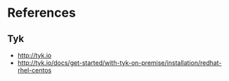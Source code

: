 # References

## Tyk
* http://tyk.io
* http://tyk.io/docs/get-started/with-tyk-on-premise/installation/redhat-rhel-centos



